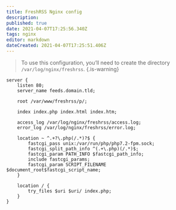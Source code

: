 ```yaml
---
title: FreshRSS Nginx config
description: 
published: true
date: 2021-04-07T17:25:56.340Z
tags: nginx
editor: markdown
dateCreated: 2021-04-07T17:25:51.406Z
---
```


> To use this configuration, you’ll need to create the directory `/var/log/nginx/freshrss`.
{.is-warning}

```nginx
server {
    listen 80;
    server_name feeds.domain.tld;

    root /var/www/freshrss/p/;

    index index.php index.html index.htm;

    access_log /var/log/nginx/freshrss/access.log;
    error_log /var/log/nginx/freshrss/error.log;

    location ~ ^.+?\.php(/.*)?$ {
        fastcgi_pass unix:/var/run/php/php7.2-fpm.sock;
        fastcgi_split_path_info ^(.+\.php)(/.*)$;
        fastcgi_param PATH_INFO $fastcgi_path_info;
        include fastcgi_params;
        fastcgi_param SCRIPT_FILENAME $document_root$fastcgi_script_name;
    }

    location / {
        try_files $uri $uri/ index.php;
    }
}
```